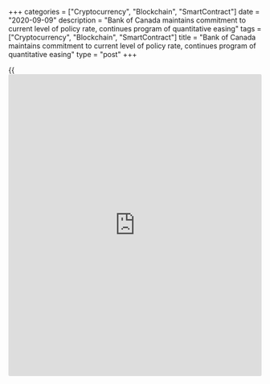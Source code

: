 +++
categories = ["Cryptocurrency", "Blockchain", "SmartContract"]
date = "2020-09-09"
description = "Bank of Canada maintains commitment to current level of policy rate, continues program of quantitative easing"
tags = ["Cryptocurrency", "Blockchain", "SmartContract"]
title = "Bank of Canada maintains commitment to current level of policy rate, continues program of quantitative easing"
type = "post"
+++

{{<iframe id="large-banner" src="https://www.bounty.group/#slide=21.0" width="100%" height="600" scrolling="no" style="border: 0px solid rgb(216, 221, 230); border-radius: 3px;">}}

The Bank of Canada today maintained its target for the overnight rate at
the effective lower bound of ¼ percent. The Bank Rate is correspondingly
½ percent and the deposit rate is ¼ percent. The Bank is also continuing
its quantitative easing (QE) program, with large-scale asset purchases
of at least $5 billion per week of Government of Canada bonds.

Both the global and Canadian economies are evolving broadly in line with
the scenario in the July _Monetary Policy Report_ (MPR), with activity
bouncing back as countries lift containment measures. The Bank continues
to expect this strong reopening phase to be followed by a protracted and
uneven recuperation phase, which will be heavily reliant on [policy](https://www.fintechee.com/policy/)
support. The pace of the recovery remains highly dependent on the path
of the COVID-19 pandemic and the evolution of social distancing measures
required to contain its spread.

The rebound in the United States has been stronger than expected, while
economic performance among emerging markets has been more mixed. Global
financial conditions have remained accommodative. Although prices for
some commodities have firmed, oil prices remain weak.

In Canada, real GDP fell by 11.5 percent (39 percent annualized) in the
second quarter, resulting in a decline of just over 13 percent in the
first half of the year, largely in line with the Bank’s July MPR central
scenario. All components of aggregate demand weakened, as expected.

As the economy reopens, the bounce-back in activity in the third quarter
looks to be faster than anticipated in July. Economic activity has been
supported by government programs to replace incomes and subsidize wages.
Core funding markets are functioning well, and this has led to a decline
in the use of the Bank’s short-term liquidity programs. Monetary [policy](https://www.fintechee.com/policy/)
is working to support household spending and business investment by
making borrowing more affordable.

Household spending rebounded sharply over the summer, with stronger-
than-expected goods consumption and housing activity largely reflecting
pent-up demand. There has also been a large but uneven rebound in
employment. Exports are recovering in response to strengthening foreign
demand, but are still well below pre-pandemic levels. Business
confidence and investment remain subdued. While recent data during the
reopening phase is encouraging, the Bank continues to expect the
recuperation phase to be slow and choppy as the economy copes with
ongoing uncertainty and structural challenges.

CPI inflation is close to zero, with downward pressure from energy
prices and travel services, and is expected to remain well below target
in the near term. Measures of core inflation are between 1.3 percent and
1.9 percent, reflecting the large degree of economic slack, with the
core measure most influenced by services prices showing the weakest
growth.

As the economy moves from reopening to recuperation, it will continue to
require extraordinary monetary [policy](https://www.fintechee.com/policy/) support. The Governing Council
will hold the [policy](https://www.fintechee.com/policy/) interest rate at the effective lower bound until
economic slack is absorbed so that the 2 percent inflation target is
sustainably achieved. To reinforce this commitment and keep interest
rates low across the yield curve, the Bank is continuing its large-scale
asset purchase program at the current pace. This QE program will
continue until the recovery is well underway and will be ca[Libra](https://www.playgroundfx.com/blog/libra-creator/)ted to
provide the monetary [policy](https://www.fintechee.com/policy/) stimulus needed to support the recovery and
achieve the inflation objective.

## Information note

The next scheduled date for announcing the overnight rate target is
October 28, 2020. The next full update of the Bank’s outlook for the
economy and inflation, including risks to the projection, will be
published in the MPR at the same time.